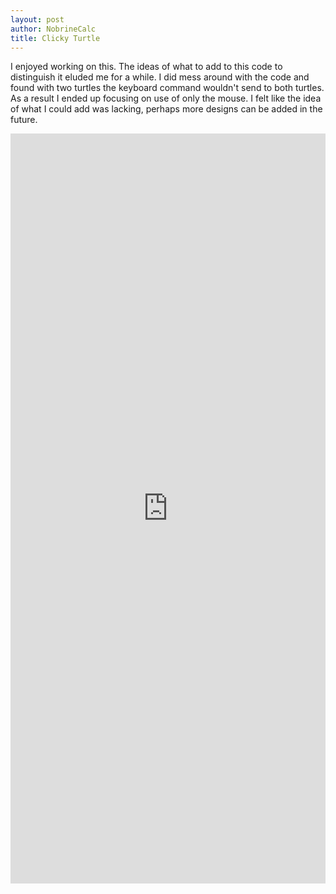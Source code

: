 ```yaml
---
layout: post
author: NobrineCalc
title: Clicky Turtle
---
```

I enjoyed working on this. The ideas of what to add to this code to distinguish it eluded me for a while. I did mess around with the code and found with two turtles the keyboard command wouldn't send to both turtles. As a result I ended up focusing on use of only the mouse. I felt like the idea of what I could add was lacking, perhaps more designs can be added in the future.

<iframe src="https://trinket.io/embed/python/a79843866b?start=result" width="100%" height="1200" frameborder="0" marginwidth="0" marginheight="0" allowfullscreen></iframe>
